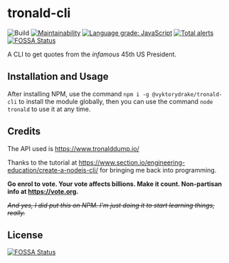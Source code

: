 # tronald-cli
![Build](https://github.com/VyktoryDrake/tronald-cli/workflows/Build/badge.svg)
[![Maintainability](https://api.codeclimate.com/v1/badges/8236a937af765155639f/maintainability)](https://codeclimate.com/github/VyktoryDrake/tronald-cli/maintainability)
[![Language grade: JavaScript](https://img.shields.io/lgtm/grade/javascript/g/VyktoryDrake/tronald-cli.svg?logo=lgtm&logoWidth=18)](https://lgtm.com/projects/g/VyktoryDrake/tronald-cli/context:javascript)
[![Total alerts](https://img.shields.io/lgtm/alerts/g/VyktoryDrake/tronald-cli.svg?logo=lgtm&logoWidth=18)](https://lgtm.com/projects/g/VyktoryDrake/tronald-cli/alerts/)
[![FOSSA Status](https://app.fossa.com/api/projects/git%2Bgithub.com%2FVyktoryDrake%2Ftronald-cli.svg?type=shield)](https://app.fossa.com/projects/git%2Bgithub.com%2FVyktoryDrake%2Ftronald-cli?ref=badge_shield)

A CLI to get quotes from the *infamous* 45th US President.

## Installation and Usage

After installing NPM, use the command ``npm i -g @vyktorydrake/tronald-cli`` to install the module globally, then you can use the command ``node tronald`` to use it at any time.

## Credits
The API used is https://www.tronalddump.io/

Thanks to the tutorial at https://www.section.io/engineering-education/create-a-nodejs-cli/ for bringing me back into programming.

**Go enrol to vote. Your vote affects billions. Make it count. Non-partisan info at https://vote.org.**

*~~And yes, I did put this on NPM. I'm just doing it to start learning things, really.~~*


## License
[![FOSSA Status](https://app.fossa.com/api/projects/git%2Bgithub.com%2FVyktoryDrake%2Ftronald-cli.svg?type=large)](https://app.fossa.com/projects/git%2Bgithub.com%2FVyktoryDrake%2Ftronald-cli?ref=badge_large)